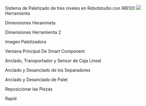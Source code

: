 Sistema de Paletizado de tres niveles en Robotstudio con IRB120
![](multimedia/github-imagen1.png)
Herramienta

Dimensiones Heramineta

Dimensiones Herramienta 2

Imagen Paletizadora

Ventana Principal De Smart Component 

Anclado, Transportador y Sensor de Caja Lineal

Anclado y Desanclado de los Separadores

Anclado y Desanclado de Palet

Reposicionar las Piezas

Rapid


